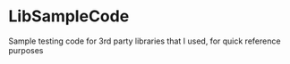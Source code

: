 # LibSampleCode
Sample testing code for 3rd party libraries that I used, for quick reference purposes
